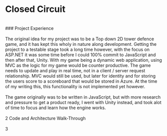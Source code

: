 # Closed Circuit <br>
<br>
### Project Experience <br>
<br>
The original idea for my project was to be a Top down 2D tower defence game, and it has kept this wholy in nature along development. Getting the project to a testable stage took a long time however, with the focus on ASP.NET it was some time before I could 100% commit to JavaScript and then after that, Unity. With my game being a dynamic web application, using MVC as the logic for my game would be counter productive. The game needs to update and play in real time, not in a client / server request relationship. MVC would still be used, but later for identity and for storing the users score to a scoreboard that would be stored in Azure. At the time of my writing this, this functionality is not implemented yet however. <br>
<br>
The game originally was to be written in JavaScript, but with more research and pressure to get a product ready, I went with Unity instead, and took alot of time to focus and learn how the engine works. <br>
<br>
2 Code and Architecture Walk-Through <br>

<br>
3 


